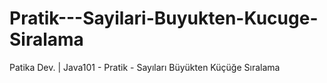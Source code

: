 # Pratik---Sayilari-Buyukten-Kucuge-Siralama
Patika Dev. | Java101 - Pratik - Sayıları Büyükten Küçüğe Sıralama
